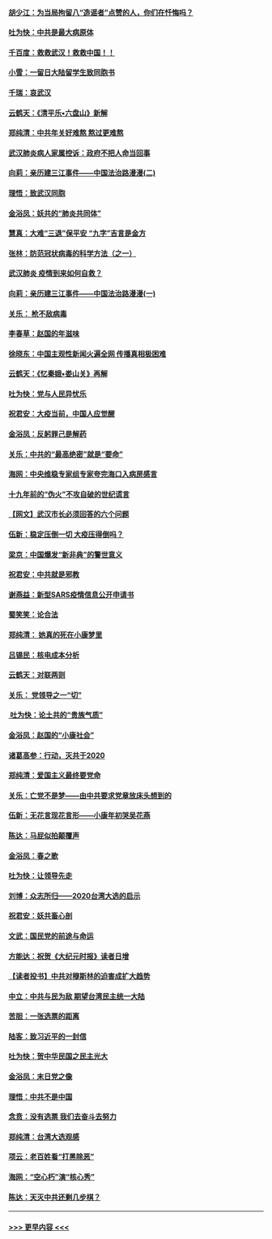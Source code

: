 #### [胡少江：为当局拘留八“造谣者”点赞的人，你们在忏悔吗？](../pages/nsc993/n11836801.md?t=02020211) 
#### [吐为快：中共是最大病原体](../pages/nsc993/n11836748.md?t=02020211) 
#### [千百度：救救武汉！救救中国！！](../pages/nsc993/n11836145.md?t=02020211) 
#### [小雪：一留日大陆留学生致同胞书](../pages/nsc993/n11834624.md?t=02020211) 
#### [千瑞：哀武汉](../pages/nsc993/n11833647.md?t=02020211) 
#### [云鹤天：《清平乐▪六盘山》新解](../pages/nsc993/n11833611.md?t=02020211) 
#### [郑纯清：中共年关好难熬 熬过更难熬](../pages/nsc993/n11833489.md?t=02020211) 
#### [武汉肺炎病人家属控诉：政府不把人命当回事](../pages/nsc993/n11833205.md?t=02020211) 
#### [向莉：亲历建三江事件——中国法治路漫漫(二)](../pages/nsc993/n11829102.md?t=02020211) 
#### [理悟：致武汉同胞](../pages/nsc993/n11831522.md?t=02020211) 
#### [金浴凤：妖共的“肺炎共同体”](../pages/nsc993/n11829448.md?t=02020211) 
#### [慧真：大难“三退”保平安 “九字”吉言是金方](../pages/nsc993/n11829501.md?t=02020211) 
#### [张林：防范冠状病毒的科学方法（之一）](../pages/nsc993/n11828618.md?t=02020211) 
#### [武汉肺炎 疫情到来如何自救？](../pages/nsc993/n11827632.md?t=02020211) 
#### [向莉：亲历建三江事件——中国法治路漫漫(一)](../pages/nsc993/n11827190.md?t=02020211) 
#### [关乐： 枪不敌病毒](../pages/nsc993/n11826746.md?t=02020211) 
#### [李春草：赵国的年滋味](../pages/nsc993/n11826321.md?t=02020211) 
#### [徐晓东：中国主观性新闻火遍全网 传播真相极困难](../pages/nsc993/n11826508.md?t=02020211) 
#### [云鹤天：《忆秦娥▪娄山关》再解](../pages/nsc993/n11824682.md?t=02020211) 
#### [吐为快：党与人民异忧乐](../pages/nsc993/n11824660.md?t=02020211) 
#### [祝君安：大疫当前，中国人应觉醒](../pages/nsc993/n11821946.md?t=02020211) 
#### [金浴凤：反躬罪己是解药](../pages/nsc993/n11820280.md?t=02020211) 
#### [关乐：中共的“最高绝密”就是“要命”](../pages/nsc993/n11816946.md?t=02020211) 
#### [海网：中央维稳专家组专家夸完海口入病房感言](../pages/nsc993/n11815138.md?t=02020211) 
#### [十九年前的“伪火”不攻自破的世纪谎言](../pages/nsc993/n11813238.md?t=02020211) 
#### [【网文】武汉市长必须回答的六个问题](../pages/nsc993/n11813848.md?t=02020211) 
#### [伍新：稳定压倒一切 大疫压得倒吗？](../pages/nsc993/n11812634.md?t=02020211) 
#### [梁京：中国爆发“新非典”的警世意义](../pages/nsc993/n11812554.md?t=02020211) 
#### [祝君安：中共就是邪教](../pages/nsc993/n11812431.md?t=02020211) 
#### [谢燕益：新型SARS疫情信息公开申请书](../pages/nsc993/n11808840.md?t=02020211) 
#### [蜀笑笑：论合法](../pages/nsc993/n11808064.md?t=02020211) 
#### [郑纯清： 她真的死在小康梦里](../pages/nsc993/n11806623.md?t=02020211) 
#### [吕锡民：核电成本分析](../pages/nsc993/n11806284.md?t=02020211) 
#### [云鹤天：对联两则](../pages/nsc993/n11805957.md?t=02020211) 
#### [关乐： 党领导之一“切”](../pages/nsc993/n11804505.md?t=02020211) 
#### [ 吐为快：论土共的“贵族气质”](../pages/nsc993/n11804490.md?t=02020211) 
#### [金浴凤：赵国的“小康社会”](../pages/nsc993/n11804452.md?t=02020211) 
#### [诸葛高参：行动，灭共于2020](../pages/nsc993/n11804120.md?t=02020211) 
#### [郑纯清：爱国主义最终要党命](../pages/nsc993/n11802197.md?t=02020211) 
#### [关乐：亡党不是梦——由中共要求党章放床头想到的](../pages/nsc993/n11802156.md?t=02020211) 
#### [伍新：无花言现花言形——小康年初哭吴花燕](../pages/nsc993/n11800044.md?t=02020211) 
#### [陈达：马屁似拍颠覆声](../pages/nsc993/n11800010.md?t=02020211) 
#### [金浴凤：春之歌](../pages/nsc993/n11797687.md?t=02020211) 
#### [吐为快：让领导先走](../pages/nsc993/n11797512.md?t=02020211) 
#### [刘博：众志所归——2020台湾大选的启示](../pages/nsc993/n11796878.md?t=02020211) 
#### [祝君安：妖共畜心剖](../pages/nsc993/n11794273.md?t=02020211) 
#### [文武：国民党的前途与命运](../pages/nsc993/n11794198.md?t=02020211) 
#### [方能达：祝贺《大纪元时报》读者日增](../pages/nsc993/n11793807.md?t=02020211) 
#### [【读者投书】中共对穆斯林的迫害成扩大趋势](../pages/nsc993/n11791371.md?t=02020211) 
#### [中立：中共与民为敌 期望台湾民主统一大陆](../pages/nsc993/n11790392.md?t=02020211) 
#### [苦胆：一张选票的距离](../pages/nsc993/n11788914.md?t=02020211) 
#### [陆客：致习近平的一封信](../pages/nsc993/n11788867.md?t=02020211) 
#### [吐为快：贺中华民国之民主光大](../pages/nsc993/n11788618.md?t=02020211) 
#### [金浴凤：末日党之像](../pages/nsc993/n11787475.md?t=02020211) 
#### [理悟：中共不是中国](../pages/nsc993/n11787463.md?t=02020211) 
#### [念贲：没有选票  我们去奋斗去努力](../pages/nsc993/n11787398.md?t=02020211) 
#### [郑纯清：台湾大选观感](../pages/nsc993/n11786210.md?t=02020211) 
#### [项云：老百姓看“打黑除恶”](../pages/nsc993/n11785398.md?t=02020211) 
#### [海网：“空心朽”演“核心秀”](../pages/nsc993/n11783874.md?t=02020211) 
#### [陈达：天灭中共还剩几步棋？](../pages/nsc993/n11783719.md?t=02020211) 

----
#### [ >>> 更早内容 <<< ](../indexes/nsc993-earlier.md)
